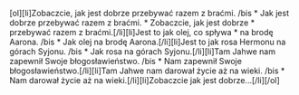 [ol][li]Zobaczcie, jak jest dobrze przebywać razem z braćmi. /bis * Jak jest dobrze przebywać razem z braćmi. * Zobaczcie, jak jest dobrze * przebywać razem z braćmi.[/li][li]Jest to jak olej, co spływa * na brodę Aarona. /bis * Jak olej na brodę Aarona.[/li][li]Jest to jak rosa Hermonu na górach Syjonu. /bis * Jak rosa na górach Syjonu.[/li][li]Tam Jahwe nam zapewnił Swoje błogosławieństwo. /bis * Nam zapewnił Swoje błogosławieństwo.[/li][li]Tam Jahwe nam darował życie aż na wieki. /bis * Nam darował życie aż na wieki.[/li][li]Zobaczcie jak jest dobrze...[/li][/ol]